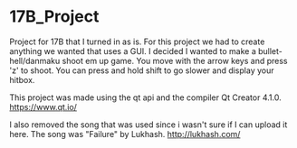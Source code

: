 # 17B_Project
Project for 17B that I turned in as is.
For this project we had to create anything we wanted that uses a GUI.
I decided I wanted to make a bullet-hell/danmaku shoot em up game.
You move with the arrow keys and press 'z' to shoot.
You can press and hold shift to go slower and display your hitbox.

This project was made using the qt api and the compiler Qt Creator 4.1.0.
https://www.qt.io/

I also removed the song that was used since i wasn't sure if I can upload it here.
The song was "Failure" by Lukhash.
http://lukhash.com/
